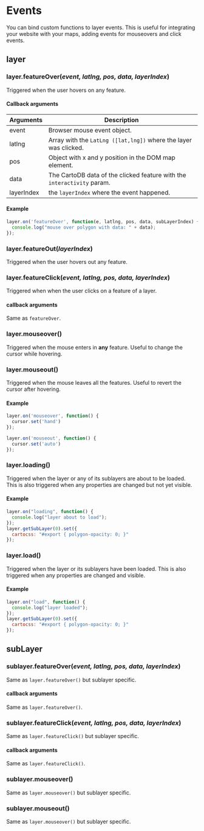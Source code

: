 # Events

You can bind custom functions to layer events. This is useful for integrating your website with your maps, adding events for mouseovers and click events.

## layer

### layer.featureOver(_event, latlng, pos, data, layerIndex_)

Triggered when the user hovers on any feature.

#### Callback arguments

Arguments | Description
--- | ---
event | Browser mouse event object.
latlng | Array with the `LatLng ([lat,lng])` where the layer was clicked.
pos | Object with x and y position in the DOM map element.
data | The CartoDB data of the clicked feature with the `interactivity` param.
layerIndex | the `layerIndex` where the event happened.

#### Example

```javascript
layer.on('featureOver', function(e, latlng, pos, data, subLayerIndex) {
  console.log("mouse over polygon with data: " + data);
});
```

### layer.featureOut(_layerIndex_)

Triggered when the user hovers out any feature.

### layer.featureClick(_event, latlng, pos, data, layerIndex_)

Triggered when when the user clicks on a feature of a layer.

#### callback arguments

Same as `featureOver`.

### layer.mouseover()

Triggered when the mouse enters in **any** feature. Useful to change the cursor while hovering.

### layer.mouseout()

Triggered when the mouse leaves all the features. Useful to revert the cursor after hovering.

#### Example

```javascript
layer.on('mouseover', function() {
  cursor.set('hand')
});

layer.on('mouseout', function() {
  cursor.set('auto')
});
```

### layer.loading()

Triggered when the layer or any of its sublayers are about to be loaded. This is also triggered when any properties are changed but not yet visible.

#### Example

```javascript
layer.on("loading", function() {
  console.log("layer about to load");
});
layer.getSubLayer(0).set({
  cartocss: "#export { polygon-opacity: 0; }"
});
```

### layer.load()

Triggered when the layer or its sublayers have been loaded. This is also triggered when any properties are changed and visible.

#### Example

```javascript
layer.on("load", function() {
  console.log("layer loaded");
});
layer.getSubLayer(0).set({
  cartocss: "#export { polygon-opacity: 0; }"
});
```

## subLayer

### sublayer.featureOver(_event, latlng, pos, data, layerIndex_)

Same as `layer.featureOver()` but sublayer specific.

#### callback arguments

Same as `layer.featureOver()`.

### sublayer.featureClick(_event, latlng, pos, data, layerIndex_)

Same as `layer.featureClick()` but sublayer specific.

#### callback arguments

Same as `layer.featureClick()`.

### sublayer.mouseover()

Same as `layer.mouseover()` but sublayer specific.

### sublayer.mouseout()

Same as `layer.mouseover()` but sublayer specific.
